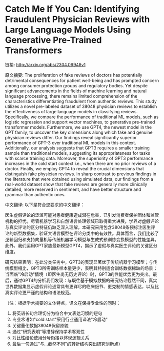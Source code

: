 # Catch Me If You Can: Identifying Fraudulent Physician Reviews with Large Language Models Using Generative Pre-Trained Transformers

链接: http://arxiv.org/abs/2304.09948v1

原文摘要:
The proliferation of fake reviews of doctors has potentially detrimental
consequences for patient well-being and has prompted concern among consumer
protection groups and regulatory bodies. Yet despite significant advancements
in the fields of machine learning and natural language processing, there
remains limited comprehension of the characteristics differentiating fraudulent
from authentic reviews. This study utilizes a novel pre-labeled dataset of
38048 physician reviews to establish the effectiveness of large language models
in classifying reviews. Specifically, we compare the performance of traditional
ML models, such as logistic regression and support vector machines, to
generative pre-trained transformer models. Furthermore, we use GPT4, the newest
model in the GPT family, to uncover the key dimensions along which fake and
genuine physician reviews differ. Our findings reveal significantly superior
performance of GPT-3 over traditional ML models in this context. Additionally,
our analysis suggests that GPT3 requires a smaller training sample than
traditional models, suggesting its appropriateness for tasks with scarce
training data. Moreover, the superiority of GPT3 performance increases in the
cold start context i.e., when there are no prior reviews of a doctor. Finally,
we employ GPT4 to reveal the crucial dimensions that distinguish fake physician
reviews. In sharp contrast to previous findings in the literature that were
obtained using simulated data, our findings from a real-world dataset show that
fake reviews are generally more clinically detailed, more reserved in
sentiment, and have better structure and grammar than authentic ones.

中文翻译:
以下是符合您要求的中文翻译：

医生虚假评论的泛滥可能对患者健康造成潜在危害，已引发消费者保护团体和监管机构的担忧。尽管机器学习和自然语言处理领域已取得重大进展，学界对虚假评论与真实评论的区分特征仍缺乏深入理解。本研究采用包含38048条预标注医生评论的新型数据集，验证大语言模型在评论分类中的有效性。具体而言，我们比较了逻辑回归和支持向量机等传统机器学习模型与生成式预训练变换模型的性能差异。此外，我们运用GPT家族最新模型GPT4，揭示了虚假与真实医生评论的关键区分维度。

研究结果表明：在此分类任务中，GPT3的表现显著优于传统机器学习模型；与传统模型相比，GPT3所需训练样本量更少，表明其特别适合训练数据稀缺的场景；当面临"冷启动"情境（即医生尚无历史评论）时，GPT3的性能优势更为突出。最后，通过GPT4的分析我们发现：与既往基于模拟数据的研究结论截然不同，真实世界数据集显示虚假评论通常具有更详尽的临床细节、更克制的情感表达，以及比真实评论更严谨的结构和语法规范。

（注：根据学术摘要的文体特点，译文在保持专业性的同时：
1. 将英语长句合理切分为符合中文表达习惯的短句
2. 专业术语如"cold start"采用行业通用译法"冷启动"
3. 关键量化数据38048保留原貌
4. 通过"研究表明"等措辞保持学术客观性
5. 对比性结论使用分号衔接以体现逻辑关系
6. 最后一句通过"与...截然不同"的转折结构突出研究创新点）
